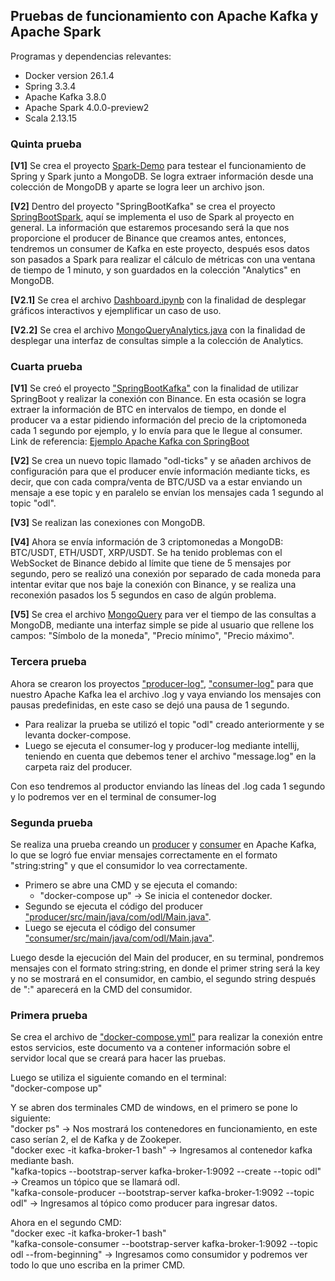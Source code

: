 ## Pruebas de funcionamiento con Apache Kafka y Apache Spark

Programas y dependencias relevantes:
- Docker version 26.1.4
- Spring 3.3.4
- Apache Kafka 3.8.0
- Apache Spark 4.0.0-preview2
- Scala 2.13.15

### Quinta prueba

**[V1]** Se crea el proyecto [Spark-Demo](https://github.com/ArielBravoP/OptiDataLake-PMM/tree/main/Ingesti%C3%B3n%20de%20datos/Spark-Demo) para testear el funcionamiento de Spring y Spark junto a MongoDB. Se logra extraer información desde una colección de MongoDB y aparte se logra leer un archivo json.

**[V2]** Dentro del proyecto "SpringBootKafka" se crea el proyecto [SpringBootSpark](https://github.com/ArielBravoP/OptiDataLake-PMM/tree/main/Ingesti%C3%B3n%20de%20datos/SpringBootKafka/SpringBootSpark), aquí se implementa el uso de Spark al proyecto en general. La información que estaremos procesando será la que nos proporcione el producer de Binance que creamos antes, entonces, tendremos un consumer de Kafka en este proyecto, después esos datos son pasados a Spark para realizar el cálculo de métricas con una ventana de tiempo de 1 minuto, y son guardados en la colección "Analytics" en MongoDB.

**[V2.1]** Se crea el archivo [Dashboard.ipynb](https://github.com/ArielBravoP/OptiDataLake-PMM/blob/main/Ingesti%C3%B3n%20de%20datos/Dashboard.ipynb) con la finalidad de desplegar gráficos interactivos y ejemplificar un caso de uso.

**[V2.2]** Se crea el archivo [MongoQueryAnalytics.java](https://github.com/ArielBravoP/OptiDataLake-PMM/blob/main/Ingesti%C3%B3n%20de%20datos/SpringBootKafka/SpringBootSpark/src/main/java/com/odl/SpringBootSpark/test/MongoQueryAnalytics.java) con la finalidad de desplegar una interfaz de consultas simple a la colección de Analytics.

### Cuarta prueba
**[V1]** Se creó el proyecto ["SpringBootKafka"](https://github.com/ArielBravoP/OptiDataLake-PMM/tree/main/Ingesti%C3%B3n%20de%20datos/SpringBootKafka) con la finalidad de utilizar SpringBoot y realizar la conexión con Binance. En esta ocasión se logra extraer la información de BTC en intervalos de tiempo, en donde el producer va a estar pidiendo información del precio de la criptomoneda cada 1 segundo por ejemplo, y lo envía para que le llegue al consumer.<br>
Link de referencia: [Ejemplo Apache Kafka con SpringBoot](https://github.com/UnProgramadorNaceOfficial/spring-apache-kafka)<br>

**[V2]** Se crea un nuevo topic llamado "odl-ticks" y se añaden archivos de configuración para que el producer envíe información mediante ticks, es decir, que con cada compra/venta de BTC/USD va a estar enviando un mensaje a ese topic y en paralelo se envían los mensajes cada 1 segundo al topic "odl".

**[V3]** Se realizan las conexiones con MongoDB.

**[V4]** Ahora se envía información de 3 criptomonedas a MongoDB: BTC/USDT, ETH/USDT, XRP/USDT. Se ha tenido problemas con el WebSocket de Binance debido al límite que tiene de 5 mensajes por segundo, pero se realizó una conexión por separado de cada moneda para intentar evitar que nos baje la conexión con Binance, y se realiza una reconexión pasados los 5 segundos en caso de algún problema.

**[V5]** Se crea el archivo [MongoQuery](https://github.com/ArielBravoP/OptiDataLake-PMM/blob/main/Ingesti%C3%B3n%20de%20datos/SpringBootKafka/SpringConsumerBinance/src/main/java/com/odl/consumer/repository/MongoQuery.java) para ver el tiempo de las consultas a MongoDB, mediante una interfaz simple se pide al usuario que rellene los campos: "Símbolo de la moneda", "Precio mínimo", "Precio máximo".

### Tercera prueba
Ahora se crearon los proyectos ["producer-log"](https://github.com/ArielBravoP/OptiDataLake-PMM/tree/main/Ingesti%C3%B3n%20de%20datos/producer-log), ["consumer-log"](https://github.com/ArielBravoP/OptiDataLake-PMM/tree/main/Ingesti%C3%B3n%20de%20datos/consumer-log) para que nuestro Apache Kafka lea el archivo .log y vaya enviando los mensajes con pausas predefinidas, en este caso se dejó una pausa de 1 segundo.
- Para realizar la prueba se utilizó el topic "odl" creado anteriormente y se levanta docker-compose.
- Luego se ejecuta el consumer-log y producer-log mediante intellij, teniendo en cuenta que debemos tener el archivo "message.log" en la carpeta raiz del producer.

Con eso tendremos al productor enviando las líneas del .log cada 1 segundo y lo podremos ver en el terminal de consumer-log

### Segunda prueba
Se realiza una prueba creando un [producer](https://github.com/ArielBravoP/OptiDataLake-PMM/tree/main/Ingesti%C3%B3n%20de%20datos/producer) y [consumer](https://github.com/ArielBravoP/OptiDataLake-PMM/tree/main/Ingesti%C3%B3n%20de%20datos/consumer) en Apache Kafka, lo que se logró fue enviar mensajes correctamente en el formato "string:string" y que el consumidor lo vea correctamente.<br>
- Primero se abre una CMD y se ejecuta el comando: <br>
  - "docker-compose up" -> Se inicia el contenedor docker.<br>
- Segundo se ejecuta el código del producer ["producer/src/main/java/com/odl/Main.java"](https://github.com/ArielBravoP/OptiDataLake-PMM/blob/main/Ingesti%C3%B3n%20de%20datos/producer/src/main/java/com/odl/Main.java).<br>
- Luego se ejecuta el código del consumer ["consumer/src/main/java/com/odl/Main.java"](https://github.com/ArielBravoP/OptiDataLake-PMM/blob/main/Ingesti%C3%B3n%20de%20datos/consumer/src/main/java/com/odl/Main.java).<br>

Luego desde la ejecución del Main del producer, en su terminal, pondremos mensajes con el formato string:string, en donde el primer string será la key y no se mostrará en el consumidor, en cambio, el segundo string después de ":" aparecerá en la CMD del consumidor.

### Primera prueba
Se crea el archivo de ["docker-compose.yml"](https://github.com/ArielBravoP/OptiDataLake-PMM/blob/main/Ingesti%C3%B3n%20de%20datos/docker-compose.yml) para realizar la conexión entre estos servicios, este documento va a contener información sobre el servidor local que se creará para hacer las pruebas.<br>

Luego se utiliza el siguiente comando en el terminal:<br>
"docker-compose up"<br>

Y se abren dos terminales CMD de windows, en el primero se pone lo siguiente:<br>
"docker ps" -> Nos mostrará los contenedores en funcionamiento, en este caso serían 2, el de Kafka y de Zookeper.<br>
"docker exec -it kafka-broker-1 bash" -> Ingresamos al contenedor kafka mediante bash.<br>
"kafka-topics --bootstrap-server kafka-broker-1:9092 --create --topic odl" -> Creamos un tópico que se llamará odl.<br>
"kafka-console-producer --bootstrap-server kafka-broker-1:9092 --topic odl" -> Ingresamos al tópico como producer para ingresar datos.<br>

Ahora en el segundo CMD:<br>
"docker exec -it kafka-broker-1 bash"<br>
"kafka-console-consumer --bootstrap-server kafka-broker-1:9092 --topic odl --from-beginning" -> Ingresamos como consumidor y podremos ver todo lo que uno escriba en la primer CMD.<br>
